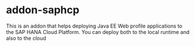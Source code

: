 addon-saphcp
============

This is an addon that helps deploying Java EE Web profile applications to the SAP HANA Cloud Platform. You can deploy both to the local runtime and also to the cloud
